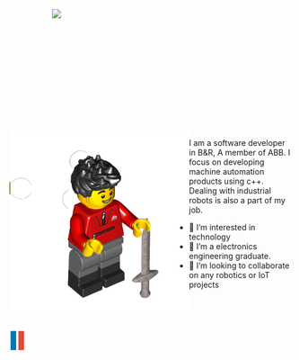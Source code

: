 


<meta name="viewport" content="width=device-width, initial-scale=1">

<div class="container">
    <img src="https://raw.githubusercontent.com/bestin-07/bestin-07/master/DALL·E 2023-10-05 14.29.48 - a robot smoking cigarette while coding, realistic, wide angle, digital art, themes.png" alt="Nature" class="responsive" width="800" height="350" class = "center"> </a>

    <h1><div class="centered">Bestin Antu</div></h1>
</div>

</br>
 <img align="left" height="320" width="320" alt="" src="https://raw.githubusercontent.com/bestin-07/bestin-07/master/Capture-removebg-preview.png" /></a>


 I am a software developer in B&R, A member of ABB. I focus on developing machine automation products using c++. Dealing with industrial robots is also a part of my job.
- 👀 I’m interested in technology 
- 🌱 I’m a electronics engineering graduate.
- 💞️ I’m looking to collaborate on any robotics or IoT projects

</br></br></br>

<link rel="stylesheet" href="https://cdnjs.cloudflare.com/ajax/libs/font-awesome/4.7.0/css/font-awesome.min.css">
<a href="https://www.linkedin.com/in/bestin-antu/" class="fa fa-linkedin"></a>
<a href="#" class="fa fa-google"></a>


<style>
.fa {
  padding: 5px;
  font-size: 20px;
  width: 50px;
  text-align: center;
  text-decoration: none;
  margin: 5px 2px;
}

.fa:hover {
    opacity: 0.7;
}


.fa-google {
  background: #dd4b39;
  color: white;
}

.fa-linkedin {
  background: #007bb5;
  color: white;
}

.responsive {
  width: 70%;
  height: auto;
  align: center
}

img {
  display: block;
  margin-left: auto;
  margin-right: auto;
}


.centered {
  position: absolute;
  top: 70%;
  left: 65%;
  transform: translate(-50%, -50%);
}

.container {
  position: relative;
  text-align: center;
  color: white;
}
</style>